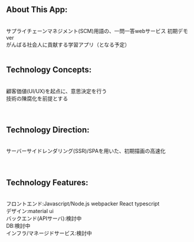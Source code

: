 
<h2>About This App:</h2><br />
サプライチェーンマネジメント(SCM)用語の、一問一答webサービス 初期デモver<br />
がんばる社会人に貢献する学習アプリ（となる予定）
<br />
<br />
<h2>Technology Concepts:</h2><br />
顧客価値(UI/UX)を起点に、意思決定を行う<br />
技術の陳腐化を前提とする<br />
<br />
<br />
<h2>Technology Direction:</h2><br />
サーバーサイドレンダリング(SSR)/SPAを用いた、初期描画の高速化<br />
<br />
<br />
<h2>Technology Features:</h2><br />
フロントエンド:Javascript/Node.js webpacker React typescript<br />
デザイン:material ui<br />
バックエンド(APIサーバ):検討中<br />
DB:検討中<br />
インフラ/マネージドサービス:検討中
